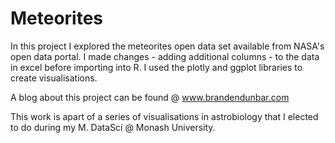 # Meteorites

In this project I explored the meteorites open data set available from NASA's open data portal. I made changes - adding additional columns - to the data in excel before importing into R. I used the plotly and ggplot libraries to create visualisations. 

A blog about this project can be found @ www.brandendunbar.com

This work is apart of a series of visualisations in astrobiology that I elected to do during my M. DataSci @ Monash University.  
